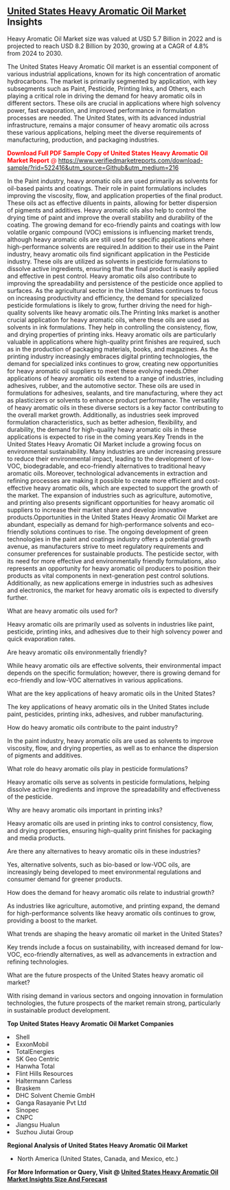 <h2><a href="https://www.verifiedmarketreports.com/download-sample/?rid=522416&amp;utm_source=Github&amp;utm_medium=216" target="_blank">United States Heavy Aromatic Oil Market</a> Insights</h2><p>Heavy Aromatic Oil Market size was valued at USD 5.7 Billion in 2022 and is projected to reach USD 8.2 Billion by 2030, growing at a CAGR of 4.8% from 2024 to 2030.</p><p><p>The United States Heavy Aromatic Oil market is an essential component of various industrial applications, known for its high concentration of aromatic hydrocarbons. The market is primarily segmented by application, with key subsegments such as Paint, Pesticide, Printing Inks, and Others, each playing a critical role in driving the demand for heavy aromatic oils in different sectors. These oils are crucial in applications where high solvency power, fast evaporation, and improved performance in formulation processes are needed. The United States, with its advanced industrial infrastructure, remains a major consumer of heavy aromatic oils across these various applications, helping meet the diverse requirements of manufacturing, production, and packaging industries. <p><span class=""><span style="color: #ff0000;"><strong>Download Full PDF Sample Copy of United States Heavy Aromatic Oil Market Report</strong> @ </span><a href="https://www.verifiedmarketreports.com/download-sample/?rid=522416&amp;utm_source=Github&amp;utm_medium=216" target="_blank">https://www.verifiedmarketreports.com/download-sample/?rid=522416&amp;utm_source=Github&amp;utm_medium=216</a></span></p>In the Paint industry, heavy aromatic oils are used primarily as solvents for oil-based paints and coatings. Their role in paint formulations includes improving the viscosity, flow, and application properties of the final product. These oils act as effective diluents in paints, allowing for better dispersion of pigments and additives. Heavy aromatic oils also help to control the drying time of paint and improve the overall stability and durability of the coating. The growing demand for eco-friendly paints and coatings with low volatile organic compound (VOC) emissions is influencing market trends, although heavy aromatic oils are still used for specific applications where high-performance solvents are required.In addition to their use in the Paint industry, heavy aromatic oils find significant application in the Pesticide industry. These oils are utilized as solvents in pesticide formulations to dissolve active ingredients, ensuring that the final product is easily applied and effective in pest control. Heavy aromatic oils also contribute to improving the spreadability and persistence of the pesticide once applied to surfaces. As the agricultural sector in the United States continues to focus on increasing productivity and efficiency, the demand for specialized pesticide formulations is likely to grow, further driving the need for high-quality solvents like heavy aromatic oils.The Printing Inks market is another crucial application for heavy aromatic oils, where these oils are used as solvents in ink formulations. They help in controlling the consistency, flow, and drying properties of printing inks. Heavy aromatic oils are particularly valuable in applications where high-quality print finishes are required, such as in the production of packaging materials, books, and magazines. As the printing industry increasingly embraces digital printing technologies, the demand for specialized inks continues to grow, creating new opportunities for heavy aromatic oil suppliers to meet these evolving needs.Other applications of heavy aromatic oils extend to a range of industries, including adhesives, rubber, and the automotive sector. These oils are used in formulations for adhesives, sealants, and tire manufacturing, where they act as plasticizers or solvents to enhance product performance. The versatility of heavy aromatic oils in these diverse sectors is a key factor contributing to the overall market growth. Additionally, as industries seek improved formulation characteristics, such as better adhesion, flexibility, and durability, the demand for high-quality heavy aromatic oils in these applications is expected to rise in the coming years.Key Trends in the United States Heavy Aromatic Oil Market include a growing focus on environmental sustainability. Many industries are under increasing pressure to reduce their environmental impact, leading to the development of low-VOC, biodegradable, and eco-friendly alternatives to traditional heavy aromatic oils. Moreover, technological advancements in extraction and refining processes are making it possible to create more efficient and cost-effective heavy aromatic oils, which are expected to support the growth of the market. The expansion of industries such as agriculture, automotive, and printing also presents significant opportunities for heavy aromatic oil suppliers to increase their market share and develop innovative products.Opportunities in the United States Heavy Aromatic Oil Market are abundant, especially as demand for high-performance solvents and eco-friendly solutions continues to rise. The ongoing development of green technologies in the paint and coatings industry offers a potential growth avenue, as manufacturers strive to meet regulatory requirements and consumer preferences for sustainable products. The pesticide sector, with its need for more effective and environmentally friendly formulations, also represents an opportunity for heavy aromatic oil producers to position their products as vital components in next-generation pest control solutions. Additionally, as new applications emerge in industries such as adhesives and electronics, the market for heavy aromatic oils is expected to diversify further.<p>What are heavy aromatic oils used for?</p><p>Heavy aromatic oils are primarily used as solvents in industries like paint, pesticide, printing inks, and adhesives due to their high solvency power and quick evaporation rates.</p><p>Are heavy aromatic oils environmentally friendly?</p><p>While heavy aromatic oils are effective solvents, their environmental impact depends on the specific formulation; however, there is growing demand for eco-friendly and low-VOC alternatives in various applications.</p><p>What are the key applications of heavy aromatic oils in the United States?</p><p>The key applications of heavy aromatic oils in the United States include paint, pesticides, printing inks, adhesives, and rubber manufacturing.</p><p>How do heavy aromatic oils contribute to the paint industry?</p><p>In the paint industry, heavy aromatic oils are used as solvents to improve viscosity, flow, and drying properties, as well as to enhance the dispersion of pigments and additives.</p><p>What role do heavy aromatic oils play in pesticide formulations?</p><p>Heavy aromatic oils serve as solvents in pesticide formulations, helping dissolve active ingredients and improve the spreadability and effectiveness of the pesticide.</p><p>Why are heavy aromatic oils important in printing inks?</p><p>Heavy aromatic oils are used in printing inks to control consistency, flow, and drying properties, ensuring high-quality print finishes for packaging and media products.</p><p>Are there any alternatives to heavy aromatic oils in these industries?</p><p>Yes, alternative solvents, such as bio-based or low-VOC oils, are increasingly being developed to meet environmental regulations and consumer demand for greener products.</p><p>How does the demand for heavy aromatic oils relate to industrial growth?</p><p>As industries like agriculture, automotive, and printing expand, the demand for high-performance solvents like heavy aromatic oils continues to grow, providing a boost to the market.</p><p>What trends are shaping the heavy aromatic oil market in the United States?</p><p>Key trends include a focus on sustainability, with increased demand for low-VOC, eco-friendly alternatives, as well as advancements in extraction and refining technologies.</p><p>What are the future prospects of the United States heavy aromatic oil market?</p><p>With rising demand in various sectors and ongoing innovation in formulation technologies, the future prospects of the market remain strong, particularly in sustainable product development.</p></p><p><strong>Top United States Heavy Aromatic Oil Market Companies</strong></p><div data-test-id=""><p><li>Shell</li><li> ExxonMobil</li><li> TotalEnergies</li><li> SK Geo Centric</li><li> Hanwha Total</li><li> Flint Hills Resources</li><li> Haltermann Carless</li><li> Braskem</li><li> DHC Solvent Chemie GmbH</li><li> Ganga Rasayanie Pvt Ltd</li><li> Sinopec</li><li> CNPC</li><li> Jiangsu Hualun</li><li> Suzhou Jiutai Group</li></p><div><strong>Regional Analysis of&nbsp;United States Heavy Aromatic Oil Market</strong></div><ul><li dir="ltr"><p dir="ltr">North America&nbsp;(United States, Canada, and Mexico, etc.)</p></li></ul><p><strong>For More Information or Query, Visit @&nbsp;</strong><strong><a href="https://www.verifiedmarketreports.com/product/heavy-aromatic-oil-market/?utm_source=Github&amp;utm_medium=216" target="_blank">United States Heavy Aromatic Oil Market Insights Size And Forecast</a></strong></p></div>
